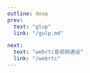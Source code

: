 ```yaml
---
outline: deep
prev:
  text: "glup"
  link: "/gulp.md"

next:
  text: "webrtc音视频通话"
  link: "/webrtc"
---
```

